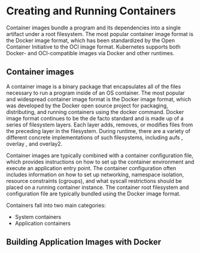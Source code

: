 # Creating and Running Containers

Container images bundle a program and its dependencies into a single artifact under a root filesystem. The most popular container image format is the Docker image
format, which has been standardized by the Open Container Initiative to the OCI image format. Kubernetes supports both Docker- and OCI-compatible images via
Docker and other runtimes.

## Container images

A container image is a binary package that encapsulates all of the files necessary to run a program inside of an OS container. The most popular and widespread container image format is the Docker image format, which was developed by the Docker open source project for packaging, distributing, and running containers using the docker command. Docker image format continues to be the de facto standard and is made up of a series of filesystem layers. Each layer adds, removes, or modifies files from the preceding layer in the filesystem. During runtime, there are a variety of different concrete implementations of such
filesystems, including aufs , overlay , and overlay2.

Container images are typically combined with a container configuration file, which provides instructions on how to set up the container environment and execute an
application entry point. The container configuration often includes information on how to set up networking, namespace isolation, resource constraints (cgroups),
and what syscall restrictions should be placed on a running container instance. The container root filesystem and configuration file are typically bundled using the Docker image format.

Containers fall into two main categories:
- System containers
- Application containers


## Building Application Images with Docker